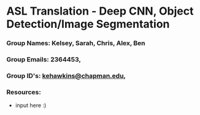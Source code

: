 # ASL Translation - Deep CNN, Object Detection/Image Segmentation

### Group Names: Kelsey, Sarah, Chris, Alex, Ben

### Group Emails: 2364453, 

### Group ID's: kehawkins@chapman.edu, 

### Resources: 
* input here :)



